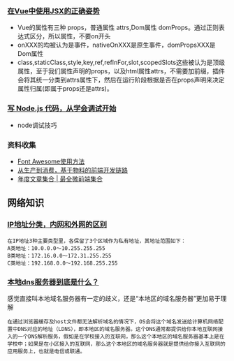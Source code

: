 <!--
 * @Desc: 
 * @FilePath: /firewood/month/2021/05_README.md
 * @Author: liujianwei1
 * @Date: 2021-05-06 11:42:46
 * @LastEditors: liujianwei1
 * @Reference Desc: 
-->

### [在Vue中使用JSX的正确姿势](https://zhuanlan.zhihu.com/p/37920151)
- Vue的属性有三种 props，普通属性 attrs,Dom属性 domProps。通过正则表达式区分，所以属性，不要on开头
- onXXX的均被认为是事件，nativeOnXXX是原生事件，domPropsXXX是Dom属性
- class,staticClass,style,key,ref,refInFor,slot,scopedSlots这些被认为是顶级属性，至于我们属性声明的props，以及html属性attrs，不需要加前缀，插件会将其统一分类到attrs属性下，然后在运行阶段根据是否在props声明来决定属性归属(即属于props还是attrs)。

### [写 Node.js 代码，从学会调试开始](https://mp.weixin.qq.com/s/7PNE3nBhpQOTN4stChvWzQ)
- node调试技巧

### 资料收集
- [Font Awesome使用方法](https://www.cnblogs.com/zhaowy/p/8400244.html)
- [从生产到消费，基于物料的前端开发链路](https://developer.aliyun.com/article/772938)
- [年度文章集合 | 最全微前端集合](https://juejin.cn/post/6844904030720770055)

## 网络知识
### [IP地址分类，内网和外网的区别](https://blog.csdn.net/obession/article/details/47978815)
```
在IP地址3种主要类型里，各保留了3个区域作为私有地址，其地址范围如下： 
A类地址：10.0.0.0～10.255.255.255 
B类地址：172.16.0.0～172.31.255.255 
C类地址：192.168.0.0～192.168.255.255
```

### [本地dns服务器到底是什么？](https://www.zhihu.com/question/48085305)
感觉直接叫本地域名服务器有一定的歧义，还是“本地区的域名服务器”更加易于理解
```
在通过浏览器缓存及host文件都无法解析域名的情况下，OS会将这个域名发送给计算机网络配置中DNS对应的地址（LDNS），即本地区的域名服务器。这个DNS通常都提供给你本地互联网接入的一个DNS解析服务，假如是在学校接入的互联网，那么这个本地区的域名服务器基本上是在学校中；如果是在小区接入的互联网，那么这个本地区的域名服务器就是提供给你接入互联网的应用服务上，也就是电信或联通。
```